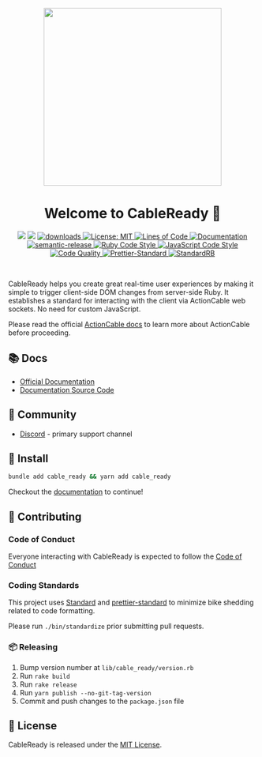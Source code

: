 <p align="center">
  <img src="https://gitcdn.link/repo/hopsoft/cable_ready/master/assets/cable-ready-logo-with-copy.svg" width="360" />
  <h1 align="center">Welcome to CableReady 👋</h1>
  <p align="center">
    <img src="https://img.shields.io/gem/v/cable_ready.svg?color=red" />
    <img src="https://img.shields.io/npm/v/cable_ready.svg?color=blue" />
    <a href="https://www.npmjs.com/package/cable_ready">
      <img alt="downloads" src="https://img.shields.io/npm/dm/cable_ready.svg?color=blue" target="_blank" />
    </a>
    <a href="https://github.com/hopsoft/cable_ready/blob/master/LICENSE">
      <img alt="License: MIT" src="https://img.shields.io/badge/license-MIT-brightgreen.svg" target="_blank" />
    </a>
    <a href="http://blog.codinghorror.com/the-best-code-is-no-code-at-all/" target="_blank">
      <img alt="Lines of Code" src="https://img.shields.io/badge/lines_of_code-663-brightgreen.svg?style=flat" />
    </a>
    <a href="https://cableready.stimulusreflex.com" target="_blank">
      <img alt="Documentation" src="https://img.shields.io/badge/documentation-yes-brightgreen.svg" />
    </a>
    <br />
    <a href="#badge">
      <img alt="semantic-release" src="https://img.shields.io/badge/%20%20%F0%9F%93%A6%F0%9F%9A%80-semantic--release-e10079.svg">
    </a>
    <a href="https://github.com/testdouble/standard" target="_blank">
      <img alt="Ruby Code Style" src="https://img.shields.io/badge/Ruby_Code_Style-standard-brightgreen.svg" />
    </a>
    <a href="https://github.com/sheerun/prettier-standard" target="_blank">
      <img alt="JavaScript Code Style" src="https://img.shields.io/badge/JavaScript_Code_Style-prettier_standard-ff69b4.svg" />
    </a>
    <br />
    <a href="https://www.codacy.com/manual/hopsoft/cable_ready/dashboard?utm_source=github.com&amp;utm_medium=referral&amp;utm_content=hopsoft/cable_ready&amp;utm_campaign=Badge_Grade" target="_blank">
      <img alt="Code Quality" src="https://app.codacy.com/project/badge/Grade/8e6971e3410347eaaa16be2555160b9c"/>
    </a>
    <a target="_blank" rel="noopener noreferrer" href="https://github.com/hopsoft/cable_ready/workflows/Prettier-Standard/badge.svg">
      <img src="https://github.com/hopsoft/cable_ready/workflows/Prettier-Standard/badge.svg" alt="Prettier-Standard" style="max-width:100%;">
    </a>
    <a target="_blank" rel="noopener noreferrer" href="https://github.com/hopsoft/cable_ready/workflows/StandardRB/badge.svg">
      <img src="https://github.com/hopsoft/cable_ready/workflows/StandardRB/badge.svg" alt="StandardRB" style="max-width:100%;">
    </a>
  </p>
</p>
<br />

CableReady helps you create great real-time user experiences by making it simple to trigger client-side DOM changes from server-side Ruby. It establishes a standard for interacting with the client via ActionCable web sockets. No need for custom JavaScript.

Please read the official [ActionCable docs](http://guides.rubyonrails.org/action_cable_overview.html)
to learn more about ActionCable before proceeding.

## 📚 Docs

- [Official Documentation](https://cableready.stimulusreflex.com)
- [Documentation Source Code](https://github.com/hopsoft/cable_ready/tree/master/docs)

## 💙 Community

- [Discord](https://discord.gg/stimulus-reflex) - primary support channel

## 🚀 Install

```sh
bundle add cable_ready && yarn add cable_ready
```

Checkout the [documentation](https://cableready.stimulusreflex.com) to continue!


## 🙏 Contributing

### Code of Conduct

Everyone interacting with CableReady is expected to follow the [Code of Conduct](CODE_OF_CONDUCT.md)

### Coding Standards

This project uses [Standard](https://github.com/testdouble/standard)
and [prettier-standard](https://github.com/sheerun/prettier-standard) to minimize bike shedding related to code formatting.

Please run `./bin/standardize` prior submitting pull requests.

### 📦 Releasing

1. Bump version number at `lib/cable_ready/version.rb`
1. Run `rake build`
1. Run `rake release`
1. Run `yarn publish --no-git-tag-version`
1. Commit and push changes to the `package.json` file

## 📝 License

CableReady is released under the [MIT License](LICENSE.txt).
